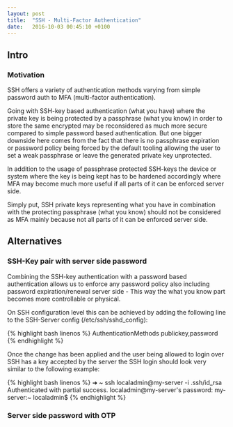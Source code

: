 ```yaml
---
layout: post
title:  "SSH - Multi-Factor Authentication"
date:   2016-10-03 00:45:10 +0100
---
```


## Intro

### Motivation

SSH offers a variety of authentication methods varying from simple password auth to MFA (multi-factor authentication).

Going with SSH-key based authentication (what you have) where the private key is being protected by a passphrase (what you know) in order to store the same encrypted may be reconsidered as much more secure compared to simple password based authentication.
But one bigger downside here comes from the fact that there is no passphrase expiration or password policy being forced by the default tooling allowing the user to set a weak passphrase or leave the generated private key unprotected.

In addition to the usage of passphrase protected SSH-keys the device or system where the key is being kept has to be hardened accordingly where MFA may become much more useful if all parts of it can be enforced server side.

Simply put, SSH private keys representing what you have in combination with the protecting passphrase (what you know) should not be considered as MFA mainly because not all parts of it can be enforced server side.

## Alternatives

### SSH-Key pair with server side password

Combining the SSH-key authentication with a password based authentication allows us to enforce any password policy also including password expiration/renewal server side - This way the what you know part becomes more controllable or physical.

On SSH configuration level this can be achieved by adding the following line to the SSH-Server config (/etc/ssh/sshd_config):

{% highlight bash linenos %}
AuthenticationMethods publickey,password
{% endhighlight %}

Once the change has been applied and the user being allowed to login over SSH has a key accepted by the server the SSH login should look very similar to the following example:

{% highlight bash linenos %}
➜  ~ ssh localadmin@my-server -i .ssh/id_rsa
Authenticated with partial success.
localadmin@my-server's password:
my-server:~ localadmin$
{% endhighlight %}

### Server side password with OTP

